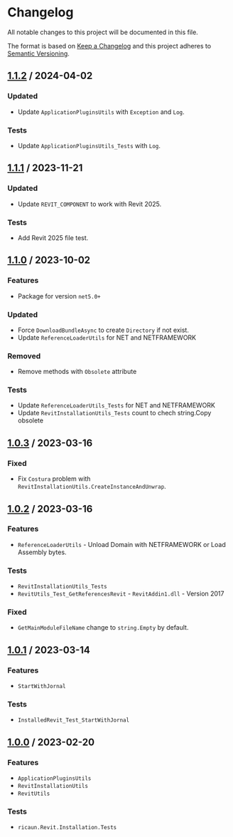 # Changelog
All notable changes to this project will be documented in this file.

The format is based on [Keep a Changelog](http://keepachangelog.com/en/1.0.0/)
and this project adheres to [Semantic Versioning](http://semver.org/spec/v2.0.0.html).

## [1.1.2] / 2024-04-02
### Updated
- Update `ApplicationPluginsUtils` with `Exception` and `Log`.
### Tests
- Update `ApplicationPluginsUtils_Tests` with `Log`.

## [1.1.1] / 2023-11-21
### Updated
- Update `REVIT_COMPONENT` to work with Revit 2025.
### Tests
- Add Revit 2025 file test.

## [1.1.0] / 2023-10-02
### Features
- Package for version `net5.0+`
### Updated
- Force `DownloadBundleAsync` to create `Directory` if not exist.
- Update `ReferenceLoaderUtils` for NET and NETFRAMEWORK
### Removed
- Remove methods with `Obsolete` attribute
### Tests
- Update `ReferenceLoaderUtils_Tests` for NET and NETFRAMEWORK
- Update `RevitInstallationUtils_Tests` count to chech string.Copy obsolete

## [1.0.3] / 2023-03-16
### Fixed
- Fix `Costura` problem with `RevitInstallationUtils.CreateInstanceAndUnwrap`.

## [1.0.2] / 2023-03-16
### Features
- `ReferenceLoaderUtils` - Unload Domain with NETFRAMEWORK or Load Assembly bytes.
### Tests
- `RevitInstallationUtils_Tests`
- `RevitUtils_Test_GetReferencesRevit` - `RevitAddin1.dll` - Version 2017
### Fixed
- `GetMainModuleFileName` change to `string.Empty` by default.

## [1.0.1] / 2023-03-14
### Features
- `StartWithJornal`
### Tests
- `InstalledRevit_Test_StartWithJornal`

## [1.0.0] / 2023-02-20
### Features
- `ApplicationPluginsUtils`
- `RevitInstallationUtils`
- `RevitUtils`
### Tests
- `ricaun.Revit.Installation.Tests`

[vNext]: ../../compare/1.0.0...HEAD
[1.1.2]: ../../compare/1.1.1...1.1.2
[1.1.1]: ../../compare/1.1.0...1.1.1
[1.1.0]: ../../compare/1.0.3...1.1.0
[1.0.3]: ../../compare/1.0.2...1.0.3
[1.0.2]: ../../compare/1.0.1...1.0.2
[1.0.1]: ../../compare/1.0.0...1.0.1
[1.0.0]: ../../compare/1.0.0